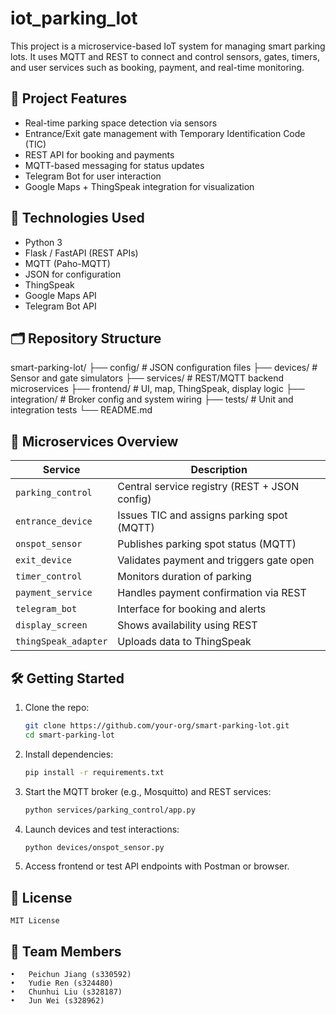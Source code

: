 # iot_parking_lot

This project is a microservice-based IoT system for managing smart parking lots. It uses MQTT and REST to connect and control sensors, gates, timers, and user services such as booking, payment, and real-time monitoring.

## 🚗 Project Features
- Real-time parking space detection via sensors
- Entrance/Exit gate management with Temporary Identification Code (TIC)
- REST API for booking and payments
- MQTT-based messaging for status updates
- Telegram Bot for user interaction
- Google Maps + ThingSpeak integration for visualization

## 🔧 Technologies Used
- Python 3
- Flask / FastAPI (REST APIs)
- MQTT (Paho-MQTT)
- JSON for configuration
- ThingSpeak
- Google Maps API
- Telegram Bot API

## 🗂️ Repository Structure
smart-parking-lot/
├── config/              # JSON configuration files
├── devices/             # Sensor and gate simulators
├── services/            # REST/MQTT backend microservices
├── frontend/            # UI, map, ThingSpeak, display logic
├── integration/         # Broker config and system wiring
├── tests/               # Unit and integration tests
└── README.md

## 📡 Microservices Overview
| Service | Description |
|--------|-------------|
| `parking_control` | Central service registry (REST + JSON config) |
| `entrance_device` | Issues TIC and assigns parking spot (MQTT) |
| `onspot_sensor` | Publishes parking spot status (MQTT) |
| `exit_device` | Validates payment and triggers gate open |
| `timer_control` | Monitors duration of parking |
| `payment_service` | Handles payment confirmation via REST |
| `telegram_bot` | Interface for booking and alerts |
| `display_screen` | Shows availability using REST |
| `thingSpeak_adapter` | Uploads data to ThingSpeak |

## 🛠️ Getting Started

1. Clone the repo:
   ```bash
   git clone https://github.com/your-org/smart-parking-lot.git
   cd smart-parking-lot

2. Install dependencies:
	```bash
	pip install -r requirements.txt


3. Start the MQTT broker (e.g., Mosquitto) and REST services:
	```bash
	python services/parking_control/app.py


4.	Launch devices and test interactions:
	```bash
	python devices/onspot_sensor.py


5.	Access frontend or test API endpoints with Postman or browser.

## 📄 License

	MIT License

## 👥 Team Members
	•	Peichun Jiang (s330592)
	•	Yudie Ren (s324480)
	•	Chunhui Liu (s328187)
	•	Jun Wei (s328962)
